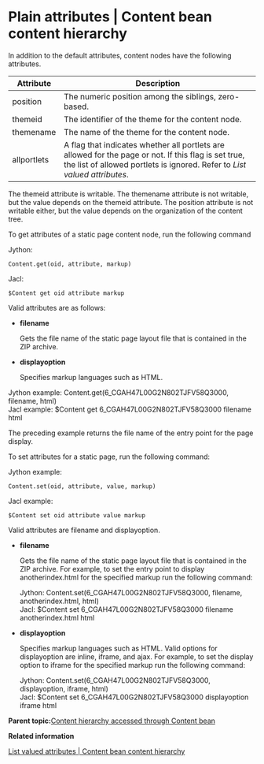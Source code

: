 # Plain attributes \| Content bean content hierarchy

In addition to the default attributes, content nodes have the following attributes.

|Attribute|Description|
|---------|-----------|
|position|The numeric position among the siblings, zero-based.|
|themeid|The identifier of the theme for the content node.|
|themename|The name of the theme for the content node.|
|allportlets|A flag that indicates whether all portlets are allowed for the page or not. If this flag is set true, the list of allowed portlets is ignored. Refer to *List valued attributes*.|

The themeid attribute is writable. The themename attribute is not writable, but the value depends on the themeid attribute. The position attribute is not writable either, but the value depends on the organization of the content tree.

To get attributes of a static page content node, run the following command

Jython:

```
Content.get(oid, attribute, markup)
```

Jacl:

```
$Content get oid attribute markup
```

Valid attributes are as follows:

-   **filename**

    Gets the file name of the static page layout file that is contained in the ZIP archive.

-   **displayoption**

    Specifies markup languages such as HTML.


Jython example: Content.get\(6\_CGAH47L00G2N802TJFV58Q3000, filename, html\)  
 Jacl example: $Content get 6\_CGAH47L00G2N802TJFV58Q3000 filename html

The preceding example returns the file name of the entry point for the page display.

To set attributes for a static page, run the following command:

Jython example:

```
Content.set(oid, attribute, value, markup)
```

Jacl example:

```
$Content set oid attribute value markup
```

Valid attributes are filename and displayoption.

-   **filename**

    Gets the file name of the static page layout file that is contained in the ZIP archive. For example, to set the entry point to display anotherindex.html for the specified markup run the following command:

    Jython: Content.set\(6\_CGAH47L00G2N802TJFV58Q3000, filename, anotherindex.html, html\)  
     Jacl: $Content set 6\_CGAH47L00G2N802TJFV58Q3000 filename anotherindex.html html

-   **displayoption**

    Specifies markup languages such as HTML. Valid options for displayoption are inline, iframe, and ajax. For example, to set the display option to iframe for the specified markup run the following command:

    Jython: Content.set\(6\_CGAH47L00G2N802TJFV58Q3000, displayoption, iframe, html\)  
     Jacl: $Content set 6\_CGAH47L00G2N802TJFV58Q3000 displayoption iframe html


**Parent topic:**[Content hierarchy accessed through Content bean](../admin-system/contnt_hierarchy.md)

**Related information**  


[List valued attributes \| Content bean content hierarchy](../admin-system/contnt_lst_val_att.md)

